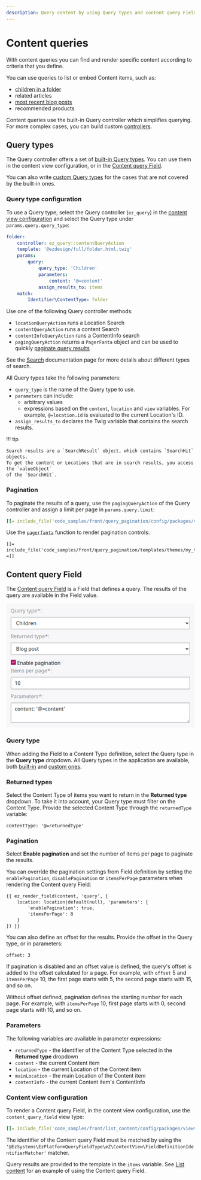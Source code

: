 ```yaml
---
description: Query content by using Query types and content query Field.
---
```


# Content queries

With content queries you can find and render specific content according to criteria that you define.

You can use queries to list or embed Content items, such as:

- [children in a folder](../embed_and_list_content/list_content.md#children-query-type)
- related articles
- [most recent blog posts](custom_query_type.md)
- recommended products

Content queries use the built-in Query controller which simplifies querying.
For more complex cases, you can build custom [controllers](controllers.md).

## Query types

The Query controller offers a set of [built-in Query types](built-in_query_types.md).
You can use them in the content view configuration, or in the [Content query Field](#content-query-field).

You can also write [custom Query types](custom_query_type.md) for the cases that are not covered by the built-in ones.

### Query type configuration

To use a Query type, select the Query controller (`ez_query`) in the [content view configuration](../templates/template_configuration.md)
and select the Query type under `params.query.query_type`:

``` yaml hl_lines="2 6"
folder:
    controller: ez_query::contentQueryAction
    template: '@ezdesign/full/folder.html.twig'
    params:
        query:
            query_type: 'Children'
            parameters:
                content: '@=content'
            assign_results_to: items
    match:
        Identifier\ContentType: folder
```

Use one of the following Query controller methods:

- `locationQueryAction` runs a Location Search
- `contentQueryAction` runs a content Search
- `contentInfoQueryAction` runs a ContentInfo search
- `pagingQueryAction` returns a `PagerFanta` object and can be used to quickly [paginate query results](#pagination)

See the [Search](../../search/search.md) documentation page for more details about different types of search.

All Query types take the following parameters:

- `query_type` is the name of the Query type to use.
- `parameters` can include:
    - arbitrary values
    - expressions based on the `content`, `location` and `view` variables.
    For example, `@=location.id` is evaluated to the current Location's ID.
- `assign_results_to` declares the Twig variable that contains the search results.

!!! tip

    Search results are a `SearchResult` object, which contains `SearchHit` objects.
    To get the content or Locations that are in search results, you access the `valueObject`
    of the `SearchHit`.

### Pagination

To paginate the results of a query, use the `pagingQueryAction` of the Query controller
and assign a limit per page in `params.query.limit`:

``` yaml hl_lines="4 12"
[[= include_file('code_samples/front/query_pagination/config/packages/views.yaml', 8, 22) =]]
```

Use the [`pagerfanta`](https://www.babdev.com/open-source/packages/pagerfanta/docs/2.x/intro) function to render pagination controls:

``` html+twig hl_lines="5 6 7 8"
[[= include_file('code_samples/front/query_pagination/templates/themes/my_theme/full/folder.html.twig') =]]
```

## Content query Field

The [Content query Field](../../../api/field_types_reference/contentqueryfield.md) is a Field that defines a query.
The results of the query are available in the Field value.

![Content query Field definition](../../img/content_query_field_definition.png)

### Query type

When adding the Field to a Content Type definition, select the Query type in the **Query type** dropdown.
All Query types in the application are available, both [built-in](built-in_query_types.md) and [custom ones](custom_query_type.md).

### Returned types

Select the Content Type of items you want to return in the **Returned type** dropdown.
To take it into account, your Query type must filter on the Content Type.
Provide the selected Content Type through the `returnedType` variable:

```
contentType: '@=returnedType'
```

### Pagination

Select **Enable pagination** and set the number of items per page to paginate the results.

You can override the pagination settings from Field definition
by setting the `enablePagination`, `disablePagination` or `itemsPerPage` parameters when rendering the Content query Field:

``` html+twig
{{ ez_render_field(content, 'query', {
    location: location|default(null), 'parameters': {
        'enablePagination': true,
        'itemsPerPage': 8
    }
}) }}
```

You can also define an offset for the results. 
Provide the offset in the Query type, or in parameters:

```
offset: 3
```

If pagination is disabled and an offset value is defined, the query's offset is added to the offset calculated for a page.
For example, with `offset` 5 and `itemsPerPage` 10, the first page starts with 5, the second page starts with 15, and so on.

Without offset defined, pagination defines the starting number for each page.
For example, with `itemsPerPage` 10, first page starts with 0, second page starts with 10, and so on.

### Parameters

The following variables are available in parameter expressions:

- `returnedType` - the identifier of the Content Type selected in the **Returned type** dropdown
- `content` - the current Content item
- `location` - the current Location of the Content item
- `mainLocation` - the main Location of the Content item
- `contentInfo` - the current Content item's ContentInfo

### Content view configuration

To render a Content query Field, in the content view configuration, use the `content_query_field` view type:

``` yaml
[[= include_file('code_samples/front/list_content/config/packages/views.yaml', 8, 9) =]][[= include_file('code_samples/front/list_content/config/packages/views.yaml', 22, 28) =]]
```

The identifier of the Content query Field must be matched by
using the `'@EzSystems\EzPlatformQueryFieldType\eZ\ContentView\FieldDefinitionIdentifierMatcher'` matcher.

Query results are provided to the template in the `items` variable.
See [List content](../embed_and_list_content/list_content.md#content-query-field) for an example of using the Content query Field.

